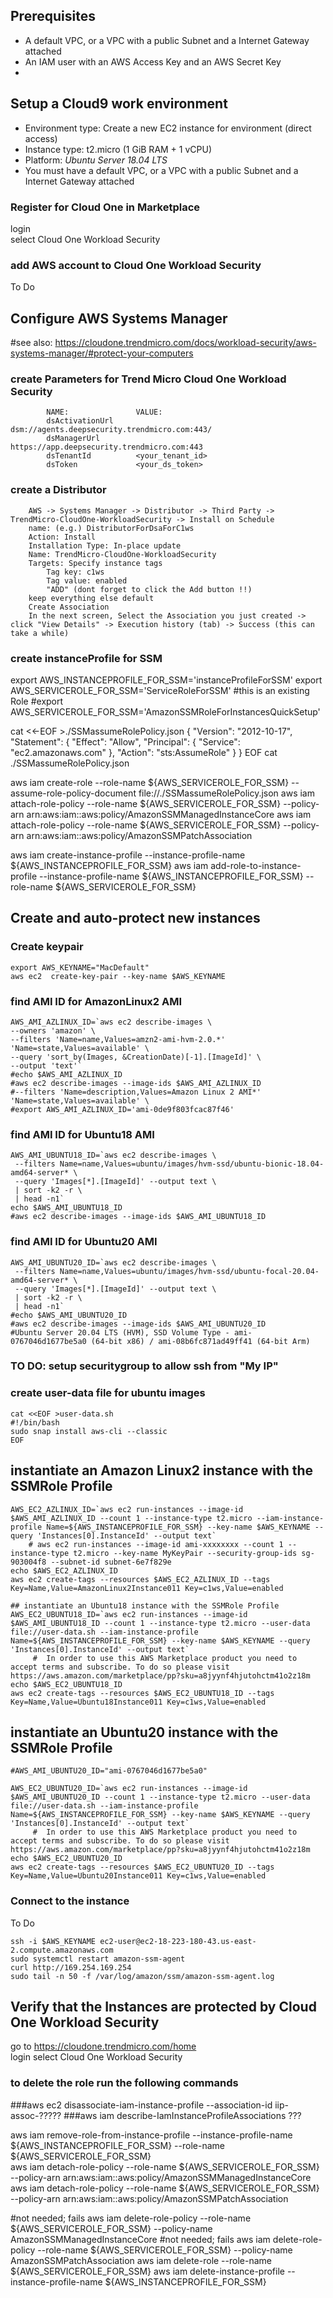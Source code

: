 ## Prerequisites
- A default VPC, or a VPC with a public Subnet and a Internet Gateway attached
- An IAM user with an AWS Access Key and an AWS Secret Key
- 
## Setup a Cloud9 work environment
- Environment type: Create a new EC2 instance for environment (direct access)
- Instance type: t2.micro (1 GiB RAM + 1 vCPU)
- Platform: *Ubuntu Server 18.04 LTS*
- You must have a default VPC, or a VPC with a public Subnet and a Internet Gateway attached
   
### Register for Cloud One in Marketplace
login  
select Cloud One Workload Security  

### add AWS account to Cloud One Workload Security
To Do 


## Configure AWS Systems Manager
#see also: https://cloudone.trendmicro.com/docs/workload-security/aws-systems-manager/#protect-your-computers

### create Parameters for Trend Micro Cloud One Workload Security
```	AWS Services -> AWS Systems Manager (-> Get started with Systems Manager) -> Parameter store -> Create parameter
		NAME:				VALUE:
		dsActivationUrl 	dsm://agents.deepsecurity.trendmicro.com:443/
		dsManagerUrl 	    https://app.deepsecurity.trendmicro.com:443
		dsTenantId 	        <your_tenant_id>
		dsToken             <your_ds_token>
```
### create a Distributor
 		AWS -> Systems Manager -> Distributor -> Third Party -> TrendMicro-CloudOne-WorkloadSecurity -> Install on Schedule  
		name: (e.g.) DistributorForDsaForC1ws  
		Action: Install  
		Installation Type: In-place update  
		Name: TrendMicro-CloudOne-WorkloadSecurity  
		Targets: Specify instance tags  
			Tag key: c1ws 
			Tag value: enabled 
			"ADD" (dont forget to click the Add button !!)
		keep everything else default
		Create Association  
		In the next screen, Select the Association you just created -> click "View Details" -> Execution history (tab) -> Success (this can take a while)  

### create instanceProfile for SSM  

export AWS_INSTANCEPROFILE_FOR_SSM='instanceProfileForSSM'
export AWS_SERVICEROLE_FOR_SSM='ServiceRoleForSSM'  #this is an existing Role
#export AWS_SERVICEROLE_FOR_SSM='AmazonSSMRoleForInstancesQuickSetup'

cat  <<-EOF  >./SSMassumeRolePolicy.json
{
  "Version": "2012-10-17",
  "Statement": {
    "Effect": "Allow",
    "Principal": { "Service": "ec2.amazonaws.com" },
    "Action": "sts:AssumeRole"
  }
}
EOF
cat ./SSMassumeRolePolicy.json

aws iam create-role --role-name ${AWS_SERVICEROLE_FOR_SSM} --assume-role-policy-document file://./SSMassumeRolePolicy.json
aws iam attach-role-policy --role-name ${AWS_SERVICEROLE_FOR_SSM} --policy-arn arn:aws:iam::aws:policy/AmazonSSMManagedInstanceCore
aws iam attach-role-policy --role-name ${AWS_SERVICEROLE_FOR_SSM} --policy-arn arn:aws:iam::aws:policy/AmazonSSMPatchAssociation

aws iam create-instance-profile --instance-profile-name ${AWS_INSTANCEPROFILE_FOR_SSM}
aws iam add-role-to-instance-profile --instance-profile-name ${AWS_INSTANCEPROFILE_FOR_SSM} --role-name ${AWS_SERVICEROLE_FOR_SSM}




## Create and auto-protect new instances


### Create keypair
```
export AWS_KEYNAME="MacDefault"
aws ec2  create-key-pair --key-name $AWS_KEYNAME
```

### find AMI ID for AmazonLinux2 AMI
```
AWS_AMI_AZLINUX_ID=`aws ec2 describe-images \
--owners 'amazon' \
--filters 'Name=name,Values=amzn2-ami-hvm-2.0.*' 'Name=state,Values=available' \
--query 'sort_by(Images, &CreationDate)[-1].[ImageId]' \
--output 'text'`
#echo $AWS_AMI_AZLINUX_ID
#aws ec2 describe-images --image-ids $AWS_AMI_AZLINUX_ID      
#--filters 'Name=description,Values=Amazon Linux 2 AMI*' 'Name=state,Values=available' \
#export AWS_AMI_AZLINUX_ID='ami-0de9f803fcac87f46'
```

### find AMI ID for Ubuntu18 AMI
```
AWS_AMI_UBUNTU18_ID=`aws ec2 describe-images \
 --filters Name=name,Values=ubuntu/images/hvm-ssd/ubuntu-bionic-18.04-amd64-server* \
 --query 'Images[*].[ImageId]' --output text \
 | sort -k2 -r \
 | head -n1`
echo $AWS_AMI_UBUNTU18_ID
#aws ec2 describe-images --image-ids $AWS_AMI_UBUNTU18_ID      
```

### find AMI ID for Ubuntu20 AMI
```
AWS_AMI_UBUNTU20_ID=`aws ec2 describe-images \
 --filters Name=name,Values=ubuntu/images/hvm-ssd/ubuntu-focal-20.04-amd64-server* \
 --query 'Images[*].[ImageId]' --output text \
 | sort -k2 -r \
 | head -n1`
#echo $AWS_AMI_UBUNTU20_ID
#aws ec2 describe-images --image-ids $AWS_AMI_UBUNTU20_ID      
#Ubuntu Server 20.04 LTS (HVM), SSD Volume Type - ami-0767046d1677be5a0 (64-bit x86) / ami-08b6fc871ad49ff41 (64-bit Arm)
```

### TO DO: setup securitygroup to allow ssh from "My IP"

### create user-data file for ubuntu images
```
cat <<EOF >user-data.sh
#!/bin/bash
sudo snap install aws-cli --classic
EOF
```

## instantiate an Amazon Linux2 instance with the SSMRole Profile
```
AWS_EC2_AZLINUX_ID=`aws ec2 run-instances --image-id $AWS_AMI_AZLINUX_ID --count 1 --instance-type t2.micro --iam-instance-profile Name=${AWS_INSTANCEPROFILE_FOR_SSM} --key-name $AWS_KEYNAME --query 'Instances[0].InstanceId' --output text`
    # aws ec2 run-instances --image-id ami-xxxxxxxx --count 1 --instance-type t2.micro --key-name MyKeyPair --security-group-ids sg-903004f8 --subnet-id subnet-6e7f829e
echo $AWS_EC2_AZLINUX_ID
aws ec2 create-tags --resources $AWS_EC2_AZLINUX_ID --tags Key=Name,Value=AmazonLinux2Instance011 Key=c1ws,Value=enabled

## instantiate an Ubuntu18 instance with the SSMRole Profile
AWS_EC2_UBUNTU18_ID=`aws ec2 run-instances --image-id $AWS_AMI_UBUNTU18_ID --count 1 --instance-type t2.micro --user-data file://user-data.sh --iam-instance-profile Name=${AWS_INSTANCEPROFILE_FOR_SSM} --key-name $AWS_KEYNAME --query 'Instances[0].InstanceId' --output text`
     #  In order to use this AWS Marketplace product you need to accept terms and subscribe. To do so please visit https://aws.amazon.com/marketplace/pp?sku=a8jyynf4hjutohctm41o2z18m
echo $AWS_EC2_UBUNTU18_ID
aws ec2 create-tags --resources $AWS_EC2_UBUNTU18_ID --tags Key=Name,Value=Ubuntu18Instance011 Key=c1ws,Value=enabled
```

## instantiate an Ubuntu20 instance with the SSMRole Profile
```
#AWS_AMI_UBUNTU20_ID="ami-0767046d1677be5a0"

AWS_EC2_UBUNTU20_ID=`aws ec2 run-instances --image-id $AWS_AMI_UBUNTU20_ID --count 1 --instance-type t2.micro --user-data file://user-data.sh --iam-instance-profile Name=${AWS_INSTANCEPROFILE_FOR_SSM} --key-name $AWS_KEYNAME --query 'Instances[0].InstanceId' --output text`
     #  In order to use this AWS Marketplace product you need to accept terms and subscribe. To do so please visit https://aws.amazon.com/marketplace/pp?sku=a8jyynf4hjutohctm41o2z18m
echo $AWS_EC2_UBUNTU20_ID
aws ec2 create-tags --resources $AWS_EC2_UBUNTU20_ID --tags Key=Name,Value=Ubuntu20Instance011 Key=c1ws,Value=enabled
```



### Connect to the instance
To Do 
```    
ssh -i $AWS_KEYNAME ec2-user@ec2-18-223-180-43.us-east-2.compute.amazonaws.com
sudo systemctl restart amazon-ssm-agent
curl http://169.254.169.254
sudo tail -n 50 -f /var/log/amazon/ssm/amazon-ssm-agent.log
```

## Verify that the Instances are protected by Cloud One Workload Security
go to https://cloudone.trendmicro.com/home  
login
select Cloud One Workload Security



### to delete the role run the following commands

###aws ec2 disassociate-iam-instance-profile --association-id iip-assoc-?????
###aws iam describe-IamInstanceProfileAssociations ???

aws iam remove-role-from-instance-profile --instance-profile-name ${AWS_INSTANCEPROFILE_FOR_SSM} --role-name ${AWS_SERVICEROLE_FOR_SSM}  
aws iam detach-role-policy --role-name ${AWS_SERVICEROLE_FOR_SSM} --policy-arn arn:aws:iam::aws:policy/AmazonSSMManagedInstanceCore
aws iam detach-role-policy --role-name ${AWS_SERVICEROLE_FOR_SSM} --policy-arn arn:aws:iam::aws:policy/AmazonSSMPatchAssociation

#not needed; fails aws iam delete-role-policy --role-name ${AWS_SERVICEROLE_FOR_SSM}  --policy-name AmazonSSMManagedInstanceCore
#not needed; fails aws iam delete-role-policy --role-name ${AWS_SERVICEROLE_FOR_SSM}  --policy-name AmazonSSMPatchAssociation
aws iam delete-role --role-name ${AWS_SERVICEROLE_FOR_SSM}
aws iam delete-instance-profile --instance-profile-name ${AWS_INSTANCEPROFILE_FOR_SSM}
